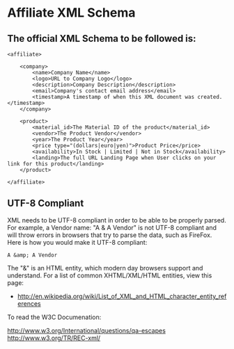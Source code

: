 # Affiliate XML Schema

## The official XML Schema to be followed is:
	
	<affiliate>
	
		<company>
			<name>Company Name</name>
			<logo>URL to Company Logo</logo>
			<description>Company Description</description>
			<email>Company's contact email address</email>
			<timestamp>A timestamp of when this XML document was created.</timestamp>
		</company>
		
		<product>
			<material_id>The Material ID of the product</material_id>
			<vendor>The Product Vendor</vendor>
			<year>The Product Year</year>
			<price type="(dollars|euro|yen)">Product Price</price>
			<availability>In Stock | Limited | Not in Stock</availability>
			<landing>The full URL Landing Page when User clicks on your link for this product</landing>
		</product>
	
	</affiliate>
	
## UTF-8 Compliant

XML needs to be UTF-8 compliant in order to be able to be properly parsed. For example, a Vendor name: "A & A Vendor" is not UTF-8 compliant and will throw errors in browsers that try to parse the data, such as FireFox. Here is how you would make it UTF-8 compliant:

	A &amp; A Vendor

The "&amp;" is an HTML entity, which modern day browsers support and understand. For a list of common XHTML/XML/HTML entities, view this page:

* http://en.wikipedia.org/wiki/List_of_XML_and_HTML_character_entity_references

To read the W3C Documenation: 

http://www.w3.org/International/questions/qa-escapes
http://www.w3.org/TR/REC-xml/